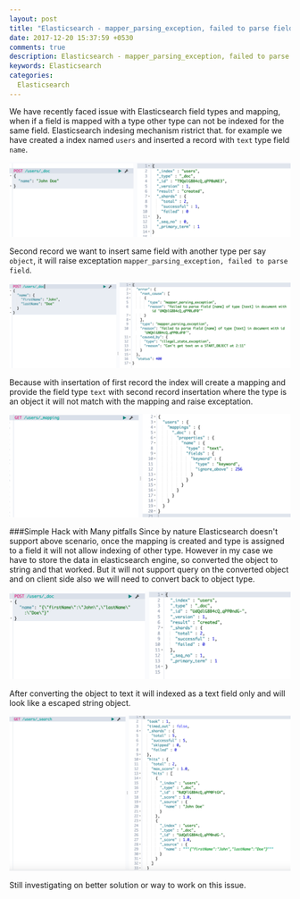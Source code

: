 ```yaml
---
layout: post
title: "Elasticsearch - mapper_parsing_exception, failed to parse field"
date: 2017-12-20 15:37:59 +0530
comments: true
description: Elasticsearch - mapper_parsing_exception, failed to parse field
keywords: Elasticsearch
categories:
  Elasticsearch
---
```


We have recently faced issue with Elasticsearch field types and mapping, when if a field is mapped with a type other type can not be indexed for the same field. Elasticsearch indesing mechanism ristrict that. for example we have created a index named `users` and inserted a record with `text` type field `name`. <!--more-->

![](/images//posts/elasticsearch1.png)

Second record we want to insert same field with another type per say `object`, it will raise exceptation `mapper_parsing_exception, failed to parse field`.

![](/images//posts/Elasticsearch2.png)

Because with insertation of first record the index will create a mapping and provide the field type `text` with second record insertation where the type is an object it will not match with the mapping and raise exceptation. 


![](/images//posts/elasticsearch3.png)

###Simple Hack with Many pitfalls
Since by nature Elasticsearch doesn't support above scenario, once the mapping is created and type is assigned to a field it will not allow indexing of other type. However in my case we have to store the data in elasticsearch engine, so converted the object to string and that worked. But it will not support query on the converted object and on client side also we will need to convert back to object type.

![](/images//posts/elasticsearch4.png)

After converting the object to text it will indexed as a text field only and will look like a escaped string object.


![](/images//posts/elasticsearch5.png)

Still investigating on better solution or way to work on this issue.